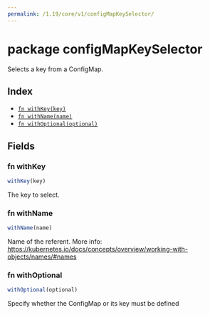 ```yaml
---
permalink: /1.19/core/v1/configMapKeySelector/
---
```


# package configMapKeySelector

Selects a key from a ConfigMap.

## Index

* [`fn withKey(key)`](#fn-withkey)
* [`fn withName(name)`](#fn-withname)
* [`fn withOptional(optional)`](#fn-withoptional)

## Fields

### fn withKey

```ts
withKey(key)
```

The key to select.

### fn withName

```ts
withName(name)
```

Name of the referent. More info: https://kubernetes.io/docs/concepts/overview/working-with-objects/names/#names

### fn withOptional

```ts
withOptional(optional)
```

Specify whether the ConfigMap or its key must be defined